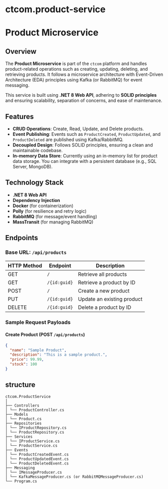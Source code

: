 # ctcom.product-service

# Product Microservice

## Overview

The **Product Microservice** is part of the `ctcom` platform and handles product-related operations such as creating, updating, deleting, and retrieving products. It follows a microservice architecture with Event-Driven Architecture (EDA) principles using Kafka (or RabbitMQ) for event messaging.

This service is built using **.NET 8 Web API**, adhering to **SOLID principles** and ensuring scalability, separation of concerns, and ease of maintenance.

## Features

- **CRUD Operations**: Create, Read, Update, and Delete products.
- **Event Publishing**: Events such as `ProductCreated`, `ProductUpdated`, and `ProductDeleted` are published using Kafka/RabbitMQ.
- **Decoupled Design**: Follows SOLID principles, ensuring a clean and maintainable codebase.
- **In-memory Data Store**: Currently using an in-memory list for product data storage. You can integrate with a persistent database (e.g., SQL Server, MongoDB).

## Technology Stack

- **.NET 8 Web API**
- **Dependency Injection**
- **Docker** (for containerization)
- **Polly** (for resilience and retry logic)
- **RabbitMQ** (for message/event handling)
- **MassTransit** (for managing RabbitMQ)

## Endpoints

### Base URL: `/api/products`

| HTTP Method | Endpoint       | Description                |
| ----------- | -------------- | -------------------------- |
| GET         | `/`          | Retrieve all products      |
| GET         | `/{id:guid}` | Retrieve a product by ID   |
| POST        | `/`          | Create a new product       |
| PUT         | `/{id:guid}` | Update an existing product |
| DELETE      | `/{id:guid}` | Delete a product by ID     |

### Sample Request Payloads

#### Create Product (POST `/api/products`)

```json
{
  "name": "Sample Product",
  "description": "This is a sample product.",
  "price": 99.99,
  "stock": 100
}
```

## structure

```
ctcom.ProductService
│
├── Controllers
│ └── ProductController.cs
├── Models
│ └── Product.cs
├── Repositories
│ └── IProductRepository.cs
│ └── ProductRepository.cs
├── Services
│ └── IProductService.cs
│ └── ProductService.cs
├── Events
│ └── ProductCreatedEvent.cs
│ └── ProductUpdatedEvent.cs
│ └── ProductDeletedEvent.cs
├── Messaging
│ └── IMessageProducer.cs
│ └── KafkaMessageProducer.cs (or RabbitMQMessageProducer.cs)
└── Program.cs
```
